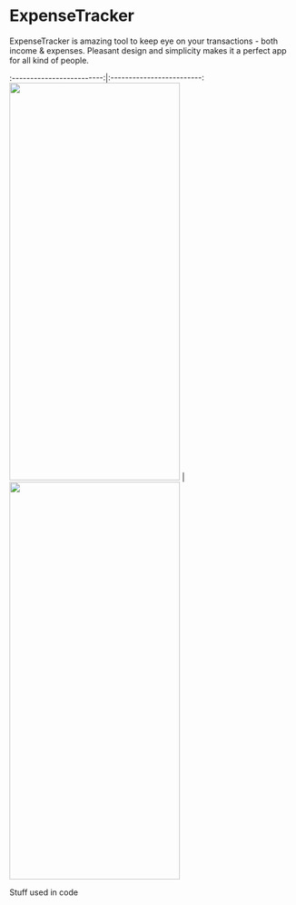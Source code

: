# ExpenseTracker

ExpenseTracker is amazing tool to keep eye on your transactions - both income & expenses. Pleasant design and simplicity makes it a perfect app for all kind of people.


:-------------------------:|:-------------------------:
<img src="https://github.com/GunchaSwift/ExpenseTracker/assets/97989957/7b3eeb2e-d929-417d-8426-d608a68e985a" width="300" height="700">  |  <img src="https://github.com/GunchaSwift/ExpenseTracker/assets/97989957/7b3eeb2e-d929-417d-8426-d608a68e985a" width="300" height="700">

Stuff used in code

